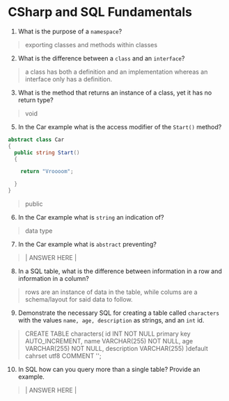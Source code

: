# CSharp and SQL Fundamentals
01. What is the purpose of a `namespace`?

  > exporting classes and methods within classes

02. What is the difference between a `class` and an `interface`?

  > a class has both a definition and an implementation whereas an interface only has a definition.

03. What is the method that returns an instance of a class, yet it has no return type?

  > void

05. In the Car example what is the access modifier of the `Start()` method?

  ```c#
  abstract class Car
  {
    public string Start()
    {

      return "Vroooom";

    }
  }
  ```

  > public

06. In the Car example what is `string` an indication of?

  > data type

07. In the Car example what is `abstract` preventing?

  > | ANSWER HERE |

08. In a SQL table, what is the difference between information in a row and information in a column?

  > rows are an instance of data in the table, while colums are a schema/layout for said data to follow.

09. Demonstrate the necessary SQL for creating a table called `characters` with the values `name, age, description` as strings, and an `int` id.

  > CREATE TABLE
    characters(
      id INT NOT NULL primary key AUTO_INCREMENT,
      name VARCHAR(255) NOT NULL,
      age VARCHAR(255) NOT NULL,
      description VARCHAR(255)
    )default cahrset utf8 COMMENT '';

10. In SQL how can you query more than a single table? Provide an example.

  > | ANSWER HERE |
